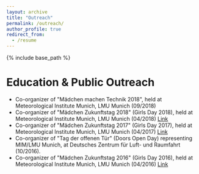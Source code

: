 ```yaml
---
layout: archive
title: "Outreach"
permalink: /outreach/
author_profile: true
redirect_from:
  - /resume
---
```


{% include base_path %}

Education & Public Outreach 
======
* Co-organizer of "Mädchen machen Technik 2018", held at Meteorological Institute Munich, LMU Munich (09/2018)<br/>
* Co-organizer of "Mädchen Zukunftstag 2018" (Girls Day 2018), held at Meteorological Institute Munich, LMU Munich (04/2018) [Link](https://www.wavestoweather.de/equal_opportunity/activities/girlsday-2018/index.html)<br/>
* Co-organizer of "Mädchen Zukunftstag 2017" (Girls Day 2017), held at Meteorological Institute Munich, LMU Munich (04/2017) [Link](https://www.wavestoweather.de/equal_opportunity/activities/girls_day_2017/index.html)<br/>
* Co-organizer of "Tag der offenen Tür" (Doors Open Day) representing MIM/LMU Munich, at Deutsches Zentrum für Luft- und Raumfahrt (10/2016).
* Co-organizer of "Mädchen Zukunftstag 2016" (Girls Day 2016), held at Meteorological Institute Munich, LMU Munich (04/2016) [Link](https://www.wavestoweather.de/equal_opportunity/activities/girls_day_2016/index.html)<br/>


